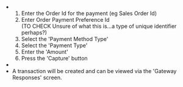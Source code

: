 - <ol><li>Enter the Order Id for the payment (eg Sales Order Id)</li><li>Enter Order Payment Preference Id</li>(TO CHECK Unsure of what this is…​a type of unique identifier perhaps?)<li>Select the 'Payment Method Type'</li><li>Select the 'Payment Type'</li><li>Enter the 'Amount'</li><li>Press the 'Capture' button</li></ol>
-
- A transaction will be created and can be viewed via the 'Gateway Responses' screen.